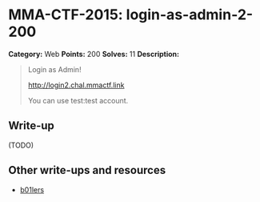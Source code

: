 # MMA-CTF-2015: login-as-admin-2-200

**Category:** Web
**Points:** 200
**Solves:** 11
**Description:**

> Login as Admin!
>
> http://login2.chal.mmactf.link
>
> You can use test:test account.
>

## Write-up

(TODO)

## Other write-ups and resources

* [b01lers](https://b01lers.net/challenges/MMA%20CTF%202015/Login%20As%20Admin!%282%29/61/)
